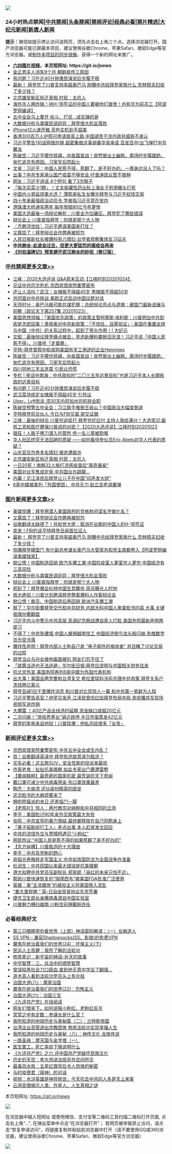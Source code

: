![](https://raw.githubusercontent.com/fqnews/bnews/master/64photo/fqnews-qr.jpg)

<div id="tt">
<h3>24小时热点禁闻|<a href="#%E4%B8%AD%E5%85%B1%E7%A6%81%E9%97%BB%E6%9B%B4%E5%A4%9A%E6%96%87%E7%AB%A0">中共禁闻</a>|<a href="#%E5%9B%BE%E7%89%87%E6%96%B0%E9%97%BB%E6%9B%B4%E5%A4%9A%E6%96%87%E7%AB%A0">头条禁闻</a>|<a href="#%E6%96%B0%E9%97%BB%E8%AF%84%E8%AE%BA%E6%9B%B4%E5%A4%9A%E6%96%87%E7%AB%A0">禁闻评论|<a href="#%E5%BF%85%E7%9C%8B%E7%BB%8F%E5%85%B8%E5%A5%BD%E6%96%87">经典必看|<a href="/video.md#%E7%A6%81%E7%89%87%E7%B2%BE%E9%80%89">禁片精选</a>|<a href="https://github.com/fqnews/djy/blob/master/gb/nf1351518.md#1">大纪元新闻</a>|<a href="https://github.com/fqnews/ntdtv/blob/master/gb/prog204.md#1">新唐人新闻</a></h3>
<div><b>提示：</b>微信如提示停止访问该网页，须先点击右上角三个点，选择浏览器打开。国产浏览器可能已屏蔽本项目，建议使用谷歌Chrome、苹果Safari、微软Edge等官方浏览器。或<a href="https://github.com/fqnews/bnews/blob/master/%E5%88%B6%E4%BD%9Cgit%E7%A6%81%E9%97%BB%E9%95%9C%E5%83%8F.md">制作本项目的同步镜像</a>，获得一个新的网址来推广。</div>
<ul>
<li><b><a href="http://d1.bdrive.tk/64.mp4" target="_blank">六四图片视频</a>，本页短网址: https://git.io/jnews</b></li>
<li><a href="/comments/20201023/1418953.md">金正恩夫人消失9个月 朝鲜疯传三原因</a></li>
<li><a href="/cbnews/20201024/1419241.md">有问题？习在近40分钟激昂演说后步履不稳</a></li>
<li><a href="/topimagenews/20201024/1419175.md">最新！ 拜登完了川普支持率超奥巴马 刚曝中共给拜登家族什么 克林顿夫妇收了多少钱？</a></li>
<li><a href="/cbnews/20201023/1418996.md">北京雄安新区拆迁真相 村民：太坑人</a></li>
<li><a href="/cnnews/20201023/1419108.md">海外华人圈炸锅！持H-1B签证的中国人要被他们害惨！内有华为前员工【阿波罗网编译】</a></li>
<li><a href="/cnnews/20201024/1419232.md">五中全会马上要开 权斗、打仗…成实锤的是</a></li>
<li><a href="/topimagenews/20201023/1418941.md">大数据分析与美媒民调迴异：拜登很大机会落败</a></li>
<li><a href="/cnnews/20201023/1418968.md">iPhone12火速开箱 蓝色实机到手超美</a></li>
<li><a href="/cnnews/hknews/20201023/1418940.md">香港300百万人护照可申请居英上路 中国谴责干涉内政并威胁不承认</a></li>
<li><a href="/cnnews/20201023/1419151.md">习近平警告1句话网络炸锅 超密集做这事胡春华突承诺 百发百中!台飞弹打中共翼龙</a></li>
<li><a href="/cbnews/20201024/1419272.md">陈破空：习近平模仿慈禧，向各国宣战！突然冒出土幽默。离场时步履踉跄。匆忙返京有原因。习家军后院起火</a></li>
<li><a href="/bannedvideo/20201023/1418944.md">文睿：习近平：中国人民惹不得，惹翻了，是不好办的。一尊身边没人了吗？</a></li>
<li><a href="/cnnews/20201024/1419230.md">出事？中共专家承认国产疫苗不够安全 吁普通民众暂不接种</a></li>
<li><a href="/cnnews/20201024/1419231.md">网友：习近平讲话 4个短句 看了3次稿子</a></li>
<li><a href="/baitai/20201023/1419064.md">「每次买菜少1颗」！丈夫偷藏性药出轨上海女子怒用榔头打死</a></li>
<li><a href="/taiwannews/20201023/1418960.md">中国内斗竟延烧美大选？ 薄熙来私生女曝光拜登与习近平权钱交易</a></li>
<li><a href="/headline/20201023/1419007.md">四十年来最强政治动员令 学者指习近平意在安内</a></li>
<li><a href="/cnnews/hknews/20201024/1419227.md">港珠澳大桥通车两年 每年惨赔80亿今年更惨</a></li>
<li><a href="/taiwannews/20201023/1418957.md">美国大选最後一场辩论解析：川普全方位碾压，拜登犯了哪些错误</a></li>
<li><a href="/topimagenews/20201023/1418912.md">辩论会上 川普直指拜登：你就是那个大人物</a></li>
<li><a href="/ssgc/20201024/1419260.md">〖兲朝浮世绘〗习近平邀请美国来打仗？</a></li>
<li><a href="/topimagenews/20201024/1419418.md">又露馅了！拜登辩论会作弊再被抓包</a></li>
<li><a href="/headline/20201023/1419079.md">人民日报新社长被爆料有六情妇 台学者观察集体反习征兆</a></li>
<li><b><a href="/comments/20200211/1275071.md" target="_blank">中共肺炎-此波会过去，但更大更猛烈的瘟疫会再来</a></b></li>
<li><b><a href="/comments/20200207/1272816.md" target="_blank">《刘伯温碑记》预言避开武汉肺炎的妙招（修订版）</a></b></li>
</ul>
</div>

<div class="catlist">
<h3><a href="/cbnews/" target="_blank">中共禁闻</a><span><a href="/cbnews/" target="_blank" rel="nofollow">更多文章>></a></span></h3>
<ul>
<li><a href="/cbnews/20201024/1419486.md" target="_blank">江峰：2020大选评说 Q&amp;A周末互动【江峰时刻20201024】</a></li>
<li><a href="/cbnews/20201024/1419465.md" target="_blank">见证中共历次危机 京西宾馆突然重警密布</a></li>
<li><a href="/cbnews/20201024/1419419.md" target="_blank">还让人活吗？武汉：女摊贩不得超45岁 男摊贩不得超50岁</a></li>
<li><a href="/cbnews/20201024/1419396.md" target="_blank">共同面对中共挑战 美欧正式启动中国议题对话</a></li>
<li><a href="/cbnews/20201024/1419325.md" target="_blank">天亮时分：奥巴马极可能共谋犯罪；总统辩论亮点与遗憾；硬盘门最新进展与前瞻（政论天下第257集 20201023）</a></li>
<li><a href="/cbnews/20201024/1419324.md" target="_blank">美国思想领袖：「美国优先政策」的政策主管柯蒂斯·埃利斯：川普明白中共到底是怎麽回事！蓬佩奥对中共新政策：「不信任，且需验证」；美国在重置全球与中国（中共）的关系过程中，起到了带头作用！| 大纪元</a></li>
<li><a href="/cbnews/20201024/1419309.md" target="_blank">文昭：最後辩论拜登痛点被击，竞选新爆料要掀滔天浪！习近平说「中国人民惹不得」、川普呛「走着瞧」</a></li>
<li><a href="/cbnews/20201024/1419295.md" target="_blank">亨特-拜登曾帮中航收购美国有军工用途的企业Henniges</a></li>
<li><a href="/cbnews/20201024/1419272.md" target="_blank">陈破空：习近平模仿慈禧，向各国宣战！突然冒出土幽默。离场时步履踉跄。匆忙返京有原因。习家军后院起火</a></li>
<li><a href="/cbnews/20201024/1419264.md" target="_blank">四川同地三天五连震 引民众恐慌</a></li>
<li><a href="/cbnews/20201024/1419243.md" target="_blank">专栏 | 夜话中南海：中共政权的“二〇三五年远景目标”也是习近平本人长期执政的远景目标</a></li>
<li><a href="/cbnews/20201024/1419241.md" target="_blank">有问题？习在近40分钟激昂演说后步履不稳</a></li>
<li><a href="/cbnews/20201024/1419240.md" target="_blank">武汉菜场规定女摊贩不得超45岁 引热议</a></li>
<li><a href="/cbnews/20201024/1419239.md" target="_blank">Uber、Lyft败诉 须30天内将加州司机转全职</a></li>
<li><a href="/cbnews/20201024/1419187.md" target="_blank">陈破空预警五中全会：习江联手推倒王岐山？中国政治大幅度倒退</a></li>
<li><a href="/cbnews/20201024/1419183.md" target="_blank">亨特拜登前合伙人 今日与FBI见面 提交证据</a></li>
<li><a href="/cbnews/20201023/1419150.md" target="_blank">江峰：最後的辩论 川普穷追猛打 拜登穷於应付 主持人我给满分！大选常识:最低工资和医疗健保川普说的对麽？【2020大选评说】江峰时刻20201023</a></li>
<li><a href="/cbnews/20201023/1419026.md" target="_blank">猖狂！人贩子携刀潜入托管所 传一名儿童被割喉</a></li>
<li><a href="/cbnews/20201023/1419023.md" target="_blank">华⼈社区终究⽆法回避的质疑 ——如何看待參仪员Eric Abets对华⼈代表的质疑？</a></li>
<li><a href="/cbnews/20201023/1419002.md" target="_blank">山东官员包养多名情妇 接连遭敲诈</a></li>
<li><a href="/cbnews/20201023/1418996.md" target="_blank">北京雄安新区拆迁真相 村民：太坑人</a></li>
<li><a href="/cbnews/20201023/1418902.md" target="_blank">一日20死！南韩32人施打流感疫苗后“离奇暴毙”</a></li>
<li><a href="/cbnews/20201023/1418889.md" target="_blank">美国对台军售成定局 中共国台办跳脚…</a></li>
<li><a href="/cbnews/20201023/1418867.md" target="_blank">内幕！见江泽民后拜登让儿子在中国“闷声发大财”</a></li>
<li><a href="/cbnews/20201023/1418833.md" target="_blank">6家中媒被美列「外国使团」 中共无力 赵立坚老调重弹</a></li>

</ul>
</div>
<div class="catlist">
<h3><a href="/topimagenews/" target="_blank">图片新闻</a><span><a href="/topimagenews/" target="_blank" rel="nofollow">更多文章>></a></span></h3>
<ul>
<li><a href="/topimagenews/20201024/1419448.md" target="_blank">美媒惊爆：拜登用潜入美国政府的克格勃间谍名字做化名？</a></li>
<li><a href="/topimagenews/20201024/1419418.md" target="_blank">又露馅了！拜登辩论会作弊再被抓包</a></li>
<li><a href="/topimagenews/20201024/1419395.md" target="_blank">谷歌翻译太缺德了！共和党大佬：取消在谷歌的中国人的H-1B签证</a></li>
<li><a href="/topimagenews/20201024/1419394.md" target="_blank">突发！FBI约谈亨特拜登丑闻首位证人</a></li>
<li><a href="/topimagenews/20201024/1419175.md" target="_blank">最新！ 拜登完了川普支持率超奥巴马 刚曝中共给拜登家族什么 克林顿夫妇收了多少钱？</a></li>
<li><a href="/topimagenews/20201024/1419161.md" target="_blank">惊爆拜登硬盘门 布什副总参谋长奥巴马大管家共和党主席都卷入【阿波罗网编译美媒独家】</a></li>
<li><a href="/topimagenews/20201023/1419001.md" target="_blank">掀公愤！中国制造回销 欧汽车爆工潮 中国抗疫富人更富穷人更穷 中国经济有三高风险</a></li>
<li><a href="/topimagenews/20201023/1418941.md" target="_blank">大数据分析与美媒民调迴异：拜登很大机会落败</a></li>
<li><a href="/topimagenews/20201023/1418912.md" target="_blank">辩论会上 川普直指拜登：你就是那个大人物</a></li>
<li><a href="/topimagenews/20201023/1418753.md" target="_blank">抓到了！拜登爆会杭特中国生意夥伴 简讯曝光人时地</a></li>
<li><a href="/topimagenews/20201023/1418752.md" target="_blank">放大绝招！川普计划邀请拜登弊案爆料人作客辩论会</a></li>
<li><a href="/topimagenews/20201023/1418689.md" target="_blank">掀公愤！裁员、中国制造后再回销 欧洲汽车爆工潮</a></li>
<li><a href="/topimagenews/20201023/1418574.md" target="_blank">掰了！华尔街要拜登交代和中共财务 内部大料中国人审查脸书内容 大事 关键摇摆州要翻盘</a></li>
<li><a href="/topimagenews/20201022/1418484.md" target="_blank">习近平内斗中警示中共高层 高调纪念韩战遭自家人打脸 美国务院最新声明两提习</a></li>
<li><a href="/topimagenews/20201022/1418398.md" target="_blank">不得了！中共急建墙 中国人蜂拥越南找工 中国经济倒亏龙头股闪崩 急推数字货币受冷落</a></li>
<li><a href="/topimagenews/20201022/1418321.md" target="_blank">爆炸性声明！拜登内部人士称自己是 &#8220;电子邮件的接收者&#8221; 并目睹了讨论交易的过程</a></li>
<li><a href="/topimagenews/20201022/1418313.md" target="_blank">拜登当众与孙女接吻画面被扒 网友们忍不住了</a></li>
<li><a href="/topimagenews/20201022/1418136.md" target="_blank">「就算当选也无法逃避」华尔街日报:拜登应说明与中国相关财务往来</a></li>
<li><a href="/topimagenews/20201022/1418011.md" target="_blank">抗北京外宣 美国务院再列6家中媒为外国代表机构</a></li>
<li><a href="/topimagenews/20201022/1417976.md" target="_blank">出大事！美国会两党要和台湾复交 希拉里猛料涉前总理中共命案 拜登关系户洗钱两亿美元</a></li>
<li><a href="/topimagenews/20201022/1417975.md" target="_blank">拜登丑闻1日千里爆炸消息 和川普对比现惊人一幕 和中共第一笔鲜为人知</a></li>
<li><a href="/topimagenews/20201021/1417880.md" target="_blank">习近平警告高官？他罕见发声 江泽民曾庆红给拜登布局中局 央视播共军现场视频军迷炸锅</a></li>
<li><a href="/topimagenews/20201021/1417712.md" target="_blank">大爆雷 ！40亿产品全线违约延期 资金缺口或超20亿元</a></li>
<li><a href="/topimagenews/20201021/1417699.md" target="_blank">二次闪崩！“游戏界茅台”逼近跌停 半日市值蒸发42亿元</a></li>
<li><a href="/topimagenews/20201021/1417698.md" target="_blank">拜登的笔电来自地狱！川普猛爆：他私讯给很多「女孩」</a></li>

</ul>
</div>
<div class="catlist">
<h3><a href="/comments/" target="_blank">新闻评论</a><span><a href="/comments/" target="_blank" rel="nofollow">更多文章>></a></span></h3>
<ul>
<li><a href="/comments/20201024/1419485.md" target="_blank">京西宾馆突然重警密布 中共五中全会或生内乱？</a></li>
<li><a href="/comments/20201024/1419467.md" target="_blank">惊！谷歌翻译英译中 拜登败选故意译为胜选？</a></li>
<li><a href="/comments/20201024/1419457.md" target="_blank">买车必看！这五款SUV，安全性能的投诉率最低</a></li>
<li><a href="/comments/20201024/1419453.md" target="_blank">作家老鬼：扯扯抗美援朝 如此专家出门要遭雷劈</a></li>
<li><a href="/comments/20201024/1419452.md" target="_blank">【要闻精粹】最奇葩的国家机密 最荒诞的天下奇闻</a></li>
<li><a href="/comments/20201024/1419427.md" target="_blank">戴口罩可减少中共病毒感染 布口罩效果最差</a></li>
<li><a href="/comments/20201024/1419426.md" target="_blank">陶杰：大崩溃 这伙装扮精英的匪徒</a></li>
<li><a href="/comments/20201024/1419425.md" target="_blank">这次脸书的大麻烦要来了</a></li>
<li><a href="/comments/20201024/1419424.md" target="_blank">拥抱熊猫派的末日 还差临门一脚</a></li>
<li><a href="/comments/20201024/1419410.md" target="_blank">【老照片】惊人：两代教宗对纳粹和中共相同的立场</a></li>
<li><a href="/comments/20201024/1419409.md" target="_blank">李平：美国检讨90年来外交政策最大失败</a></li>
<li><a href="/comments/20201024/1419408.md" target="_blank">张鸣：中共宣导的暴力情结 最终都释放在自己同胞身上</a></li>
<li><a href="/comments/20201024/1419381.md" target="_blank">「黄子韬剧组打工人」差点出事 本人赶紧发文回应</a></li>
<li><a href="/comments/20201024/1419371.md" target="_blank">中共的流氓外交与贾樟柯遇见“小粉红”</a></li>
<li><a href="/comments/20201024/1419370.md" target="_blank">网民热议:“中国人民是惹不得的如果惹翻了是不好办的”</a></li>
<li><a href="/comments/20201024/1419356.md" target="_blank">【东方纵横】川普胜选的十大理由</a></li>
<li><a href="/comments/20201024/1419346.md" target="_blank">李平：中共及党魁的野心</a></li>
<li><a href="/comments/20201024/1419345.md" target="_blank">弃韬光养晦转走军国主义 中共拟改国防法为全面战争作准备</a></li>
<li><a href="/comments/20201024/1419344.md" target="_blank">杜润生：中共窃国以来最大错误是抗美援朝</a></li>
<li><a href="/comments/20201024/1419316.md" target="_blank">港大拟聘中共党员任副校长 郑家郎「染红的未来只怕不远」</a></li>
<li><a href="/comments/20201024/1419301.md" target="_blank">帮助川普快速恢复的“瑞德西韦”被美国FDA批准广泛使用</a></li>
<li><a href="/comments/20201024/1419300.md" target="_blank">英媒：美“主流媒体”的威权主义将美国带入混乱</a></li>
<li><a href="/comments/20201024/1419290.md" target="_blank">“重大里程碑 “ 英-日自由贸易协议东京签署</a></li>
<li><a href="/comments/20201024/1419285.md" target="_blank">捷克卫生部长亲曝病毒源自中国实验室</a></li>
<li><a href="/comments/20201024/1419284.md" target="_blank">川普魅力横扫越南 川粉空前拥戴盼连任</a></li>

</ul>
</div>

<div class="catlist">
<h3>必看经典好文</h3>
<ul>
<li><a href="/comments/20200426/1319648.md" target="_blank">第三只眼睛带你看世界（上部）神话密码解译：（一）女娲造人</a></li>
<li><a href="/comments/20191231/1250654.md" target="_blank">SS VPN &#8211; 兼容Shadowsocks(SS、影梭)的免费VPN</a></li>
<li><a href="/cbnews/20180907/994846.md" target="_blank">魔鬼在统治着我们的世界(24)：环保主义(下)</a></li>
<li><a href="/ccpdope/20200729/1369047.md" target="_blank">民运人士高健：我所了解的法轮功</a></li>
<li><a href="/comments/20190418/1115565.md" target="_blank">修炼笔记：新宇宙的神话-补天的故事</a></li>
<li><a href="/comments/20200605/783248.md" target="_blank">中华智慧：三、兵法中的顺势智慧</a></li>
<li><a href="/topimagenews/20200928/1404412.md" target="_blank">曾误陷黑社会刀口舔血 直到他无意中学会了翻墙&#8230;</a></li>
<li><a href="/comments/20200227/1284657.md" target="_blank">道术高人看到法轮功学员头上有光柱</a></li>
<li><a href="/cbnews/20190424/914482.md" target="_blank">治国大道(八)：儒家治国</a></li>
<li><a href="/comments/20180804/981524.md" target="_blank">魔鬼在统治着我们的世界(22)：恐怖主义</a></li>
<li><a href="/cbnews/20180312/913459.md" target="_blank">治国大道(六)：治国三宝</a></li>
<li><a href="/bookonline/20131116/201057.md" target="_blank">《九评共产党》在线阅读</a></li>
<li><a href="/comments/20200712/1359630.md" target="_blank">网友们借鉴下，如何说服小粉红、老粉红反共</a></li>
<li><a href="/tculture/20200812/1378929.md" target="_blank">冥冥之中有定数：参谋长是什么官？</a></li>
<li><a href="/tculture/xiulian/20170614/774347.md" target="_blank">我所知道的地球历史与奥秘篇（二）：兰特斯帝国</a></li>
<li><a href="/comments/20200528/1335859.md" target="_blank">台湾企业高管退出宗教团体 修炼法轮功实现幸福人生</a></li>
<li><a href="/topimagenews/20180225/905380.md" target="_blank">我所知道的地球历史与奥秘（八）：神传文化 龙族传说</a></li>
<li><a href="/tculture/20160806/568214.md" target="_blank">一路圣缘：摩天国与金字塔（一）</a></li>
<li><a href="/sohnews/20150904/445868.md" target="_blank">医生罢工，死亡率却下降说明什么</a></li>
<li><a href="/bookonline/20131116/201050.md" target="_blank">《九评共产党》之六 评中国共产党破坏民族文化</a></li>
<li><a href="/tculture/20121025/73064.md" target="_blank">历史的天空：李大师讲法班另外空间所见</a></li>
<li><a href="/cbnews/20201005/1408304.md" target="_blank">最毒风水局：五星红旗背后令人惊骇的秘密</a></li>
<li><a href="/comments/20200327/1301424.md" target="_blank">与时疫使君（瘟神）的对话</a></li>
<li><a href="/comments/20200623/1273653.md" target="_blank">视频：水浒英雄是神将转世，今天抗击中共的人多是天上来客</a></li>
<li><a href="/comments/20200919/82684.md" target="_blank">云游高僧揭示人类、外星人、人生真相之谜</a></li>

</ul>
</div>

本页短网址: https://git.io/jnews

![](https://raw.githubusercontent.com/fqnews/bnews/master/64photo/fqnews-qr.jpg)

在浏览器中输入短网址 或使用微信、支付宝等二维码工具扫描二维码打开页面, 点击右上角"...", 在弹出菜单中点击“在浏览器打开”； 若网页被举报禁止访问，请点击“恢复申请访问”，将链接复制并粘贴到浏览器中打开（请不要使用QQ或360浏览器，建议使用谷歌Chrome、苹果Safari、微软Edge等官方浏览器）

![](https://raw.githubusercontent.com/fqnews/bnews/master/64photo/wx.jpg)
